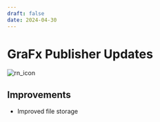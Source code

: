 ```yaml
---
draft: false
date: 2024-04-30
---
```


# GraFx Publisher Updates

![rn_icon](../../../../../assets/icon-GraFx-Publisher.svg)

<!-- more -->

## Improvements

- Improved file storage
